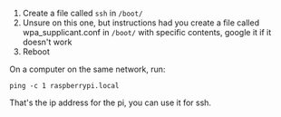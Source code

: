 1. Create a file called `ssh` in `/boot/`
2. Unsure on this one, but instructions had you create a file called wpa_supplicant.conf in `/boot/` with
specific contents, google it if it doesn't work
3. Reboot

On a computer on the same network, run:

```
ping -c 1 raspberrypi.local
```

That's the ip address for the pi, you can use it for ssh.
